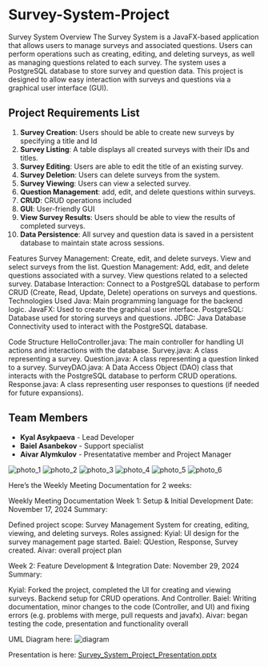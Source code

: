 ﻿# Survey-System-Project

Survey System
Overview
The Survey System is a JavaFX-based application that allows users to manage surveys and associated questions. Users can perform operations such as creating, editing, and deleting surveys, as well as managing questions related to each survey. The system uses a PostgreSQL database to store survey and question data. This project is designed to allow easy interaction with surveys and questions via a graphical user interface (GUI).

## Project Requirements List
1. **Survey Creation**: Users should be able to create new surveys by specifying a title and Id
2. **Survey Listing**: A table displays all created surveys with their IDs and titles.
3. **Survey Editing**: Users are able to edit the title of an existing survey.
4. **Survey Deletion**: Users can delete surveys from the system.
5. **Survey Viewing**: Users can view a selected survey.
6. **Question Management**: add, edit, and delete questions within surveys.
7. **CRUD**: CRUD operations included
8. **GUI**: User-friendly GUI
9. **View Survey Results**: Users should be able to view the results of completed surveys.
10. **Data Persistence**: All survey and question data is saved in a persistent database to maintain state across sessions.

Features
Survey Management:
Create, edit, and delete surveys.
View and select surveys from the list.
Question Management:
Add, edit, and delete questions associated with a survey.
View questions related to a selected survey.
Database Interaction:
Connect to a PostgreSQL database to perform CRUD (Create, Read, Update, Delete) operations on surveys and questions.
Technologies Used
Java: Main programming language for the backend logic.
JavaFX: Used to create the graphical user interface.
PostgreSQL: Database used for storing surveys and questions.
JDBC: Java Database Connectivity used to interact with the PostgreSQL database.


Code Structure
HelloController.java: The main controller for handling UI actions and interactions with the database.
Survey.java: A class representing a survey.
Question.java: A class representing a question linked to a survey.
SurveyDAO.java: A Data Access Object (DAO) class that interacts with the PostgreSQL database to perform CRUD operations.
Response.java: A class representing user responses to questions (if needed for future expansions).


## Team Members
- **Kyal Asykpaeva** - Lead Developer
- **Baiel Asanbekov** - Support specialist 
- **Aivar Alymkulov** - Presentatative member and Project Manager

![photo_1](https://github.com/user-attachments/assets/7fe21671-c10b-4121-a86c-e4aa5d288759)
![photo_2](https://github.com/user-attachments/assets/4ff7b7aa-771a-4624-bea1-b657dee69cb1)
![photo_3](https://github.com/user-attachments/assets/6b10a9ea-2362-4532-9622-7749848afa10)
![photo_4](https://github.com/user-attachments/assets/4b3c4056-bc67-4282-abd7-95701ed04903)
![photo_5](https://github.com/user-attachments/assets/c2f1c687-d575-498e-9f5d-b8d829bc30b4)
![photo_6](https://github.com/user-attachments/assets/046e1a24-446e-443f-bad1-83f06f002866)


Here’s the Weekly Meeting Documentation for 2 weeks:

Weekly Meeting Documentation
Week 1: Setup & Initial Development
Date: November 17, 2024
Summary:

Defined project scope: Survey Management System for creating, editing, viewing, and deleting surveys.
Roles assigned:
Kyial: UI design for the survey management page started. 
Baiel: QUestion, Response, Survey created.
Aivar: overall project plan

Week 2: Feature Development & Integration
Date: November 29, 2024
Summary:

Kyial: Forked the project, completed the UI for creating and viewing surveys. Backend setup for CRUD operations. And Controller.
Baiel: Writing documentation, minor changes to the code (Controller, and UI) and fixing errors (e.g. problems with merge, pull requests and javafx).
Aivar: began testing the code, presentation and functionality overall


UML Diagram here: 
![diagram](https://github.com/user-attachments/assets/f24a0e97-0703-49f8-9ec3-d380baa7a562)

Presentation is here:
[Survey_System_Project_Presentation.pptx](https://github.com/user-attachments/files/17969587/Survey_System_Project_Presentation.pptx)

